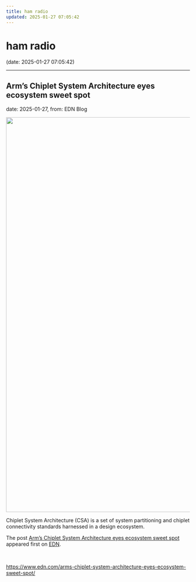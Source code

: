 ```yaml
---
title: ham radio
updated: 2025-01-27 07:05:42
---
```


# ham radio

(date: 2025-01-27 07:05:42)

---

## Arm’s Chiplet System Architecture eyes ecosystem sweet spot

date: 2025-01-27, from: EDN Blog

<img width="1080" height="1080" src="https://www.edn.com/wp-content/uploads/Hero-image-Arm-chiplets.jpg?fit=1080%2C1080" class="webfeedsFeaturedVisual wp-post-image" alt="" style="display: block; margin-bottom: 5px; clear:both;max-width: 100%;" link_thumbnail="" decoding="async" fetchpriority="high" srcset="https://www.edn.com/wp-content/uploads/Hero-image-Arm-chiplets.jpg?w=1080 1080w, https://www.edn.com/wp-content/uploads/Hero-image-Arm-chiplets.jpg?w=150 150w, https://www.edn.com/wp-content/uploads/Hero-image-Arm-chiplets.jpg?w=300 300w, https://www.edn.com/wp-content/uploads/Hero-image-Arm-chiplets.jpg?w=768 768w, https://www.edn.com/wp-content/uploads/Hero-image-Arm-chiplets.jpg?w=1024 1024w" sizes="(max-width: 1080px) 100vw, 1080px" /><p>Chiplet System Architecture (CSA) is a set of system partitioning and chiplet connectivity standards harnessed in a design ecosystem.</p>
<p>The post <a href="https://www.edn.com/arms-chiplet-system-architecture-eyes-ecosystem-sweet-spot/" data-wpel-link="internal">Arm’s Chiplet System Architecture eyes ecosystem sweet spot</a> appeared first on <a href="https://www.edn.com" data-wpel-link="internal">EDN</a>.</p>
 

<br> 

<https://www.edn.com/arms-chiplet-system-architecture-eyes-ecosystem-sweet-spot/>

